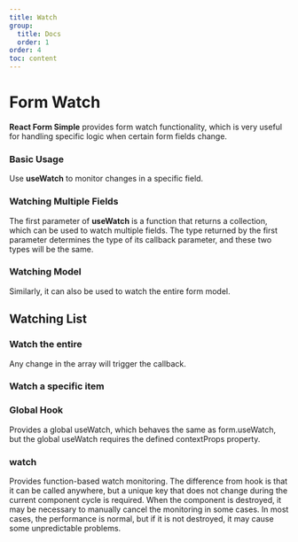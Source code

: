 ```yaml
---
title: Watch
group:
  title: Docs
  order: 1
order: 4
toc: content
---
```


# Form Watch

**React Form Simple** provides form watch functionality, which is very useful for handling specific logic when certain form fields change.

### <Mdh>Basic Usage</Mdh>

Use **useWatch** to monitor changes in a specific field.

<code src="../demos/useWatch/_basic.tsx"></code>

### <Mdh>Watching Multiple Fields</Mdh>

The first parameter of **useWatch** is a function that returns a collection, which can be used to watch multiple fields. The type returned by the first parameter determines the type of its callback parameter, and these two types will be the same.

<code src="../demos/useWatch/_more.tsx"></code>

### <Mdh>Watching Model</Mdh>

Similarly, it can also be used to watch the entire form model.
<code src="../demos/useWatch/_model.tsx"></code>

## Watching List

### <Mdh>Watch the entire</Mdh>

Any change in the array will trigger the callback.
<code src="../demos/useWatch/_array.tsx"></code>

### <Mdh>Watch a specific item</Mdh>

<code src="../demos/useWatch/_array_item.tsx"></code>

### <Mdh version="1.5.2">Global Hook</Mdh>

Provides a global useWatch, which behaves the same as form.useWatch, but the global useWatch requires the defined contextProps property.
<code src="../demos/useWatch/_global_use.tsx"></code>

### <Mdh version="1.5.2">watch</Mdh>

Provides function-based watch monitoring. The difference from hook is that it can be called anywhere, but a unique key that does not change during the current component cycle is required. When the component is destroyed, it may be necessary to manually cancel the monitoring in some cases. In most cases, the performance is normal, but if it is not destroyed, it may cause some unpredictable problems.
<code src="../demos/useWatch/_watch.tsx"></code>
